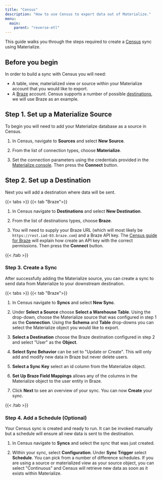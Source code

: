 ```yaml
---
title: "Census"
description: "How to use Census to export data out of Materialize."
menu:
  main:
    parent: "reverse-etl"
---
```


This guide walks you through the steps required to create a [Census](https://www.getcensus.com/) sync using Materialize.

## Before you begin

In order to build a sync with Census you will need:

* A table, view, materialized view or source within your Materialize account that you would like to export.
* A [Braze](https://www.braze.com/) account. Census supports a number of possible [destinations](https://www.getcensus.com/integrations), we will use Braze as an example.

## Step 1. Set up a Materialize Source

To begin you will need to add your Materialize database as a source in Census.

1. In Census, navigate to **Sources** and select **New Source**.

1. From the list of connection types, choose **Materialize**.

1. Set the connection parameters using the credentials provided in the [Materialize console](https://console.materialize.com/).
   Then press the **Connect** button.

## Step 2. Set up a Destination

Next you will add a destination where data will be sent.

{{< tabs >}}
{{< tab "Braze">}}

1. In Census navigate to **Destinations** and select **New Destination**.

1. From the list of destinations types, choose **Braze**.

1. You will need to supply your Braze URL (which will most likely be `https://rest.iad-03.braze.com`) and a Braze API key.
   The [Census guide for Braze](https://docs.getcensus.com/destinations/braze) will explain how create an API key with the
   correct permissions. Then press the **Connect** button.

{{< /tab >}}

### Step 3. Create a Sync

After successfully adding the Materialize source, you can create a sync to send data from Materialize to your downstream destination.

{{< tabs >}}
{{< tab "Braze">}}

1. In Census navigate to **Syncs** and select **New Sync**.

1. Under **Select a Source** choose **Select a Warehouse Table**. Using the drop-down, choose the Materialize source that was
   configured in step 1 as the **Connection**. Using the **Schema** and **Table** drop-downs you can select the
   Materialize object you would like to export.

1. **Select a Destination** choose the Braze destination configured in step 2 and select "User" as the **Object**.

1. **Select Sync Behavior** can be set to "Update or Create". This will only add and modify new data in Braze but never delete users.

1. **Select a Sync Key** select an id column from the Materialize object.

1. **Set Up Braze Field Mappings** allows any of the columns in the Materialize object to the user entity in Braze.

1. Click **Next** to see an overview of your sync. You can now **Create** your sync.

{{< /tab >}}

### Step 4. Add a Schedule (Optional)

Your Census sync is created and ready to run. It can be invoked manually but a schedule will ensure all new data
is sent to the destination.

1. In Census navigate to **Syncs** and select the sync that was just created.

1. Within your sync, select **Configuration**. Under **Sync Trigger** select **Schedule**. You can pick from a number of
   difference schedules. If you are using a source or materialized view as your source object, you can select "Continuous"
   and Census will retrieve new data as soon as it exists within Materialize.

